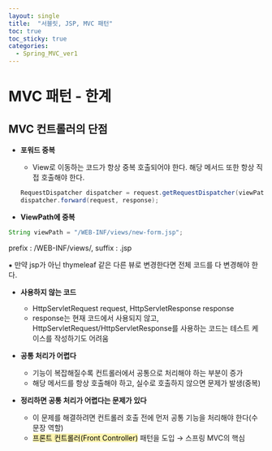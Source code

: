 ```yaml
---
layout: single
title:  "서블릿, JSP, MVC 패턴"
toc: true
toc_sticky: true
categories:
  - Spring_MVC_ver1
---
```


# MVC 패턴 - 한계



## MVC 컨트롤러의 단점



- **포워드 중복**

  - View로 이동하는 코드가 항상 중복 호출되어야 한다. 해당 메서드 또한 항상 직접 호출해야 한다.

  ```java
  RequestDispatcher dispatcher = request.getRequestDispatcher(viewPath);
  dispatcher.forward(request, response);
  ```



- **ViewPath에 중복**

```java
String viewPath = "/WEB-INF/views/new-form.jsp";
```

 prefix : /WEB-INF/views/, suffix : .jsp

⁕ 만약 jsp가 아닌 thymeleaf 같은 다른 뷰로 변경한다면 전체 코드를 다 변경해야 한다.



- **사용하지 않는 코드**
  - HttpServletRequest request, HttpServletResponse response
  - response는 현재 코드에서 사용되지 않고, HttpServletRequest/HttpServletResponse를 사용하는 코드는 테스트 케이스를 작성하기도 어려움



- **공통 처리가 어렵다**
  - 기능이 복잡해질수록 컨트롤러에서 공통으로 처리해야 하는 부분이 증가
  - 해당 메서드를 항상 호출해야 하고, 실수로 호출하지 않으면 문제가 발생(중복)



- **정리하면 공통 처리가 어렵다는 문제가 있다**
  - 이 문제를 해결하려면 컨트롤러 호출 전에 먼저 공통 기능을 처리해야 한다(수문장 역할)
  - <mark style='background-color: #fff5b1'>프론트 컨트롤러(Front Controller)</mark> 패턴을 도입 → 스프링 MVC의 핵심
